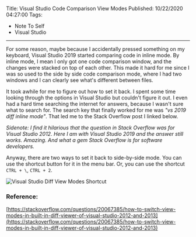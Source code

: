 Title: Visual Studio Code Comparison View Modes
Published: 10/22/2020 04:27:00
Tags:
   - Note To Self
   - Visual Studio
---
For some reason, maybe because I accidentally pressed something on my keyboard, Visual Studio 2019 started comparing code in inline mode. By inline mode, I mean I only got one code comparison window, and the changes were stacked on top of each other. This made it hard for me since I was so used to the side by side code comparison mode, where I had two windows and I can clearly see what's different between files. 

It took awhile for me to figure out how to set it back. I spent some time looking through the options in Visual Studio but couldn't figure it out. I even had a hard time searching the internet for answers, because I wasn't sure what to search for. The search key that finally worked for me was *"vs 2019 diff inline mode"*. That led me to the Stack Overflow post I linked below.

*Sidenote: I find it hilarious that the question in Stack Overflow was for Visual Studio 2012. Here I am with Visual Studio 2019 and the answer still works. Amazing. And what a gem Stack Overflow is for software developers.*

Anyway, there are two ways to set it back to side-by-side mode. You can use the shortcut button for it in the menu bar. Or, you can use the shortcut `CTRL + \`, `CTRL + 2`.

![Visual Studio Diff View Modes Shortcut](/assets/images/vs-diff-view-modes.png "Visual Studio Diff View Modes Shortcut")

### Reference:
[https://stackoverflow.com/questions/20067385/how-to-switch-view-modes-in-built-in-diff-viewer-of-visual-studio-2012-and-2013](https://stackoverflow.com/questions/20067385/how-to-switch-view-modes-in-built-in-diff-viewer-of-visual-studio-2012-and-2013)